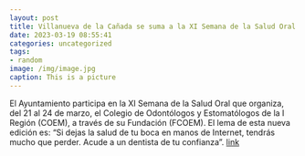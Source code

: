 ```yaml
---
layout: post
title: Villanueva de la Cañada se suma a la XI Semana de la Salud Oral
date: 2023-03-19 08:55:41
categories: uncategorized
tags:
- random
image: /img/image.jpg
caption: This is a picture
---
```

El Ayuntamiento participa en la XI Semana de la Salud Oral que organiza, del 21 al 24 de marzo, el Colegio de Odontólogos y Estomatólogos de la I Región (COEM), a través de su Fundación (FCOEM). El lema de esta nueva edición es: “Si dejas la salud de tu boca en manos de Internet, tendrás mucho que perder. Acude a un dentista de tu confianza”.   [link](https://www.ayto-villacanada.es/tu-ayuntamiento/villanueva-de-la-canada-se-suma-a-la-xi-semana-de-la-salud-oral/)

